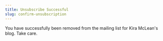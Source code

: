 ```yaml
---
title: Unsubscribe Successful
slug: confirm-unsubscription
---
```


You have successfully been removed from the mailing list for Kira McLean's blog. Take care.
